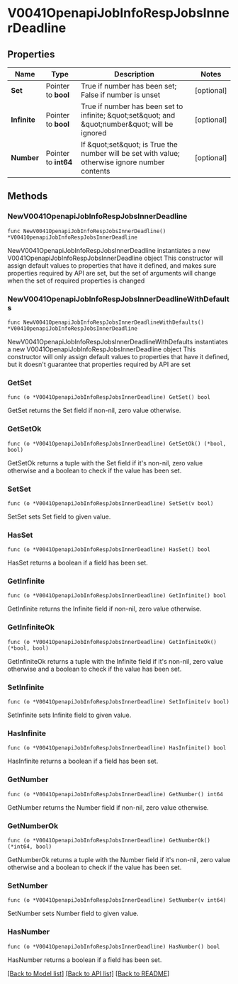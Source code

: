 # V0041OpenapiJobInfoRespJobsInnerDeadline

## Properties

Name | Type | Description | Notes
------------ | ------------- | ------------- | -------------
**Set** | Pointer to **bool** | True if number has been set; False if number is unset | [optional] 
**Infinite** | Pointer to **bool** | True if number has been set to infinite; \&quot;set\&quot; and \&quot;number\&quot; will be ignored | [optional] 
**Number** | Pointer to **int64** | If \&quot;set\&quot; is True the number will be set with value; otherwise ignore number contents | [optional] 

## Methods

### NewV0041OpenapiJobInfoRespJobsInnerDeadline

`func NewV0041OpenapiJobInfoRespJobsInnerDeadline() *V0041OpenapiJobInfoRespJobsInnerDeadline`

NewV0041OpenapiJobInfoRespJobsInnerDeadline instantiates a new V0041OpenapiJobInfoRespJobsInnerDeadline object
This constructor will assign default values to properties that have it defined,
and makes sure properties required by API are set, but the set of arguments
will change when the set of required properties is changed

### NewV0041OpenapiJobInfoRespJobsInnerDeadlineWithDefaults

`func NewV0041OpenapiJobInfoRespJobsInnerDeadlineWithDefaults() *V0041OpenapiJobInfoRespJobsInnerDeadline`

NewV0041OpenapiJobInfoRespJobsInnerDeadlineWithDefaults instantiates a new V0041OpenapiJobInfoRespJobsInnerDeadline object
This constructor will only assign default values to properties that have it defined,
but it doesn't guarantee that properties required by API are set

### GetSet

`func (o *V0041OpenapiJobInfoRespJobsInnerDeadline) GetSet() bool`

GetSet returns the Set field if non-nil, zero value otherwise.

### GetSetOk

`func (o *V0041OpenapiJobInfoRespJobsInnerDeadline) GetSetOk() (*bool, bool)`

GetSetOk returns a tuple with the Set field if it's non-nil, zero value otherwise
and a boolean to check if the value has been set.

### SetSet

`func (o *V0041OpenapiJobInfoRespJobsInnerDeadline) SetSet(v bool)`

SetSet sets Set field to given value.

### HasSet

`func (o *V0041OpenapiJobInfoRespJobsInnerDeadline) HasSet() bool`

HasSet returns a boolean if a field has been set.

### GetInfinite

`func (o *V0041OpenapiJobInfoRespJobsInnerDeadline) GetInfinite() bool`

GetInfinite returns the Infinite field if non-nil, zero value otherwise.

### GetInfiniteOk

`func (o *V0041OpenapiJobInfoRespJobsInnerDeadline) GetInfiniteOk() (*bool, bool)`

GetInfiniteOk returns a tuple with the Infinite field if it's non-nil, zero value otherwise
and a boolean to check if the value has been set.

### SetInfinite

`func (o *V0041OpenapiJobInfoRespJobsInnerDeadline) SetInfinite(v bool)`

SetInfinite sets Infinite field to given value.

### HasInfinite

`func (o *V0041OpenapiJobInfoRespJobsInnerDeadline) HasInfinite() bool`

HasInfinite returns a boolean if a field has been set.

### GetNumber

`func (o *V0041OpenapiJobInfoRespJobsInnerDeadline) GetNumber() int64`

GetNumber returns the Number field if non-nil, zero value otherwise.

### GetNumberOk

`func (o *V0041OpenapiJobInfoRespJobsInnerDeadline) GetNumberOk() (*int64, bool)`

GetNumberOk returns a tuple with the Number field if it's non-nil, zero value otherwise
and a boolean to check if the value has been set.

### SetNumber

`func (o *V0041OpenapiJobInfoRespJobsInnerDeadline) SetNumber(v int64)`

SetNumber sets Number field to given value.

### HasNumber

`func (o *V0041OpenapiJobInfoRespJobsInnerDeadline) HasNumber() bool`

HasNumber returns a boolean if a field has been set.


[[Back to Model list]](../README.md#documentation-for-models) [[Back to API list]](../README.md#documentation-for-api-endpoints) [[Back to README]](../README.md)


